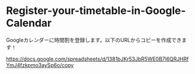 # Register-your-timetable-in-Google-Calendar
Googleカレンダーに時間割を登録します。以下のURLからコピーを作成できます！

https://docs.google.com/spreadsheets/d/1381bJKr53JbR5WE0B7l6QRJHRfYmJ4fzkpmo3aySp6o/copy
